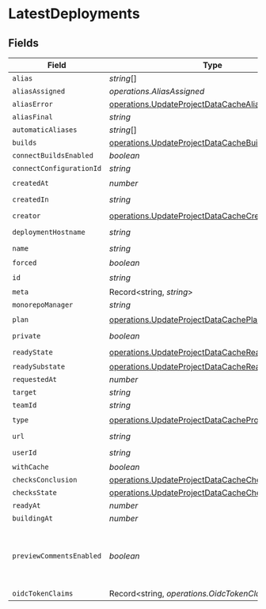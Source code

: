 # LatestDeployments


## Fields

| Field                                                                                                                  | Type                                                                                                                   | Required                                                                                                               | Description                                                                                                            | Example                                                                                                                |
| ---------------------------------------------------------------------------------------------------------------------- | ---------------------------------------------------------------------------------------------------------------------- | ---------------------------------------------------------------------------------------------------------------------- | ---------------------------------------------------------------------------------------------------------------------- | ---------------------------------------------------------------------------------------------------------------------- |
| `alias`                                                                                                                | *string*[]                                                                                                             | :heavy_minus_sign:                                                                                                     | N/A                                                                                                                    |                                                                                                                        |
| `aliasAssigned`                                                                                                        | *operations.AliasAssigned*                                                                                             | :heavy_minus_sign:                                                                                                     | N/A                                                                                                                    |                                                                                                                        |
| `aliasError`                                                                                                           | [operations.UpdateProjectDataCacheAliasError](../../models/operations/updateprojectdatacachealiaserror.md)             | :heavy_minus_sign:                                                                                                     | N/A                                                                                                                    |                                                                                                                        |
| `aliasFinal`                                                                                                           | *string*                                                                                                               | :heavy_minus_sign:                                                                                                     | N/A                                                                                                                    |                                                                                                                        |
| `automaticAliases`                                                                                                     | *string*[]                                                                                                             | :heavy_minus_sign:                                                                                                     | N/A                                                                                                                    |                                                                                                                        |
| `builds`                                                                                                               | [operations.UpdateProjectDataCacheBuilds](../../models/operations/updateprojectdatacachebuilds.md)[]                   | :heavy_minus_sign:                                                                                                     | N/A                                                                                                                    |                                                                                                                        |
| `connectBuildsEnabled`                                                                                                 | *boolean*                                                                                                              | :heavy_minus_sign:                                                                                                     | N/A                                                                                                                    |                                                                                                                        |
| `connectConfigurationId`                                                                                               | *string*                                                                                                               | :heavy_minus_sign:                                                                                                     | N/A                                                                                                                    |                                                                                                                        |
| `createdAt`                                                                                                            | *number*                                                                                                               | :heavy_check_mark:                                                                                                     | N/A                                                                                                                    |                                                                                                                        |
| `createdIn`                                                                                                            | *string*                                                                                                               | :heavy_check_mark:                                                                                                     | N/A                                                                                                                    |                                                                                                                        |
| `creator`                                                                                                              | [operations.UpdateProjectDataCacheCreator](../../models/operations/updateprojectdatacachecreator.md)                   | :heavy_check_mark:                                                                                                     | N/A                                                                                                                    |                                                                                                                        |
| `deploymentHostname`                                                                                                   | *string*                                                                                                               | :heavy_check_mark:                                                                                                     | N/A                                                                                                                    |                                                                                                                        |
| `name`                                                                                                                 | *string*                                                                                                               | :heavy_check_mark:                                                                                                     | N/A                                                                                                                    |                                                                                                                        |
| `forced`                                                                                                               | *boolean*                                                                                                              | :heavy_minus_sign:                                                                                                     | N/A                                                                                                                    |                                                                                                                        |
| `id`                                                                                                                   | *string*                                                                                                               | :heavy_check_mark:                                                                                                     | N/A                                                                                                                    |                                                                                                                        |
| `meta`                                                                                                                 | Record<string, *string*>                                                                                               | :heavy_minus_sign:                                                                                                     | N/A                                                                                                                    |                                                                                                                        |
| `monorepoManager`                                                                                                      | *string*                                                                                                               | :heavy_minus_sign:                                                                                                     | N/A                                                                                                                    |                                                                                                                        |
| `plan`                                                                                                                 | [operations.UpdateProjectDataCachePlan](../../models/operations/updateprojectdatacacheplan.md)                         | :heavy_check_mark:                                                                                                     | N/A                                                                                                                    |                                                                                                                        |
| `private`                                                                                                              | *boolean*                                                                                                              | :heavy_check_mark:                                                                                                     | N/A                                                                                                                    |                                                                                                                        |
| `readyState`                                                                                                           | [operations.UpdateProjectDataCacheReadyState](../../models/operations/updateprojectdatacachereadystate.md)             | :heavy_check_mark:                                                                                                     | N/A                                                                                                                    |                                                                                                                        |
| `readySubstate`                                                                                                        | [operations.UpdateProjectDataCacheReadySubstate](../../models/operations/updateprojectdatacachereadysubstate.md)       | :heavy_minus_sign:                                                                                                     | N/A                                                                                                                    |                                                                                                                        |
| `requestedAt`                                                                                                          | *number*                                                                                                               | :heavy_minus_sign:                                                                                                     | N/A                                                                                                                    |                                                                                                                        |
| `target`                                                                                                               | *string*                                                                                                               | :heavy_minus_sign:                                                                                                     | N/A                                                                                                                    |                                                                                                                        |
| `teamId`                                                                                                               | *string*                                                                                                               | :heavy_minus_sign:                                                                                                     | N/A                                                                                                                    |                                                                                                                        |
| `type`                                                                                                                 | [operations.UpdateProjectDataCacheProjectsType](../../models/operations/updateprojectdatacacheprojectstype.md)         | :heavy_check_mark:                                                                                                     | N/A                                                                                                                    |                                                                                                                        |
| `url`                                                                                                                  | *string*                                                                                                               | :heavy_check_mark:                                                                                                     | N/A                                                                                                                    |                                                                                                                        |
| `userId`                                                                                                               | *string*                                                                                                               | :heavy_check_mark:                                                                                                     | N/A                                                                                                                    |                                                                                                                        |
| `withCache`                                                                                                            | *boolean*                                                                                                              | :heavy_minus_sign:                                                                                                     | N/A                                                                                                                    |                                                                                                                        |
| `checksConclusion`                                                                                                     | [operations.UpdateProjectDataCacheChecksConclusion](../../models/operations/updateprojectdatacachechecksconclusion.md) | :heavy_minus_sign:                                                                                                     | N/A                                                                                                                    |                                                                                                                        |
| `checksState`                                                                                                          | [operations.UpdateProjectDataCacheChecksState](../../models/operations/updateprojectdatacachechecksstate.md)           | :heavy_minus_sign:                                                                                                     | N/A                                                                                                                    |                                                                                                                        |
| `readyAt`                                                                                                              | *number*                                                                                                               | :heavy_minus_sign:                                                                                                     | N/A                                                                                                                    |                                                                                                                        |
| `buildingAt`                                                                                                           | *number*                                                                                                               | :heavy_minus_sign:                                                                                                     | N/A                                                                                                                    |                                                                                                                        |
| `previewCommentsEnabled`                                                                                               | *boolean*                                                                                                              | :heavy_minus_sign:                                                                                                     | Whether or not preview comments are enabled for the deployment                                                         | false                                                                                                                  |
| `oidcTokenClaims`                                                                                                      | Record<string, *operations.OidcTokenClaims*>                                                                           | :heavy_minus_sign:                                                                                                     | N/A                                                                                                                    |                                                                                                                        |